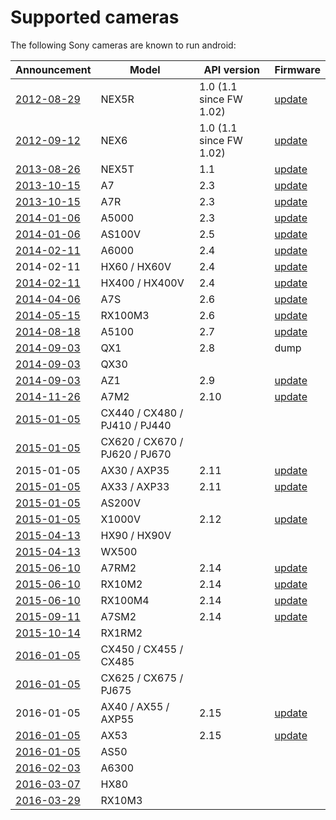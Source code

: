 # Supported cameras #

The following Sony cameras are known to run android:

| Announcement | Model | API version | Firmware |
| --- | --- | --- | --- |
| [2012-08-29](http://blog.sony.com/press/new-sony-nex-5r-camera-delivers-professional-imaging-power-and-wi-fi-convenience-in-lightweight-stylish-package/) | NEX5R | 1.0 (1.1 since FW 1.02) | [update](https://esupport.sony.com/p/model-home.pl?mdl=NEX5R#/downloadTab) |
| [2012-09-12](http://blog.sony.com/press/new-sony-%CE%B1-nex-6-camera-delivers-full-dslr-experience-in-pocket-sized-package/) | NEX6 | 1.0 (1.1 since FW 1.02) | [update](https://esupport.sony.com/p/model-home.pl?mdl=NEX6#/downloadTab) |
| [2013-08-26](http://blog.sony.com/press/sony-introduces-ultra-portable-nex-5-t-compact-system-camera-with-wi-fi-nfc-and-fast-hybrid-af/) | NEX5T | 1.1 | [update](https://esupport.sony.com/p/model-home.pl?mdl=NEX5T#/downloadTab) |
| [2013-10-15](http://blog.sony.com/press/sony-introduces-first-full-frame-e-mount-lenses-2/) | A7 | 2.3 | [update](https://esupport.sony.com/p/model-home.pl?mdl=ILCE7#/downloadTab) |
| [2013-10-15](http://blog.sony.com/press/sony-introduces-first-full-frame-e-mount-lenses-2/) | A7R | 2.3 | [update](https://esupport.sony.com/p/model-home.pl?mdl=ILCE7R#/downloadTab) |
| [2014-01-06](http://blog.sony.com/press/a5000/) | A5000 | 2.3 | [update](https://esupport.sony.com/p/model-home.pl?mdl=ILCE5000#/downloadTab) |
| [2014-01-06](http://blog.sony.com/press/as100v/) | AS100V | 2.5 | [update](https://esupport.sony.com/p/model-home.pl?mdl=HDRAS100V#/downloadTab) |
| [2014-02-11](http://blog.sony.com/press/sony-electronics-introduces-the-versatile-%CE%B16000-interchangeable-lens-camera-with-worlds-fastest-autofocus-system1/) | A6000 | 2.4 | [update](https://esupport.sony.com/p/model-home.pl?mdl=ILCE6000#/downloadTab) |
| 2014-02-11 | HX60 / HX60V | 2.4 | [update](https://esupport.sony.com/p/model-home.pl?mdl=DSCHX60V#/downloadTab) |
| [2014-02-11](http://blog.sony.com/press/sony-electronics-announces-range-of-impressive-new-cyber-shot-cameras/) | HX400 / HX400V | 2.4 | [update](https://esupport.sony.com/p/model-home.pl?mdl=DSCHX400V#/downloadTab) |
| [2014-04-06](http://blog.sony.com/press/28061/) | A7S | 2.6 | [update](https://esupport.sony.com/p/model-home.pl?mdl=ILCE7S#/downloadTab) |
| [2014-05-15](http://blog.sony.com/press/28315/) | RX100M3 | 2.6 | [update](https://esupport.sony.com/p/model-home.pl?mdl=DSCRX100M3#/downloadTab) |
| [2014-08-18](http://blog.sony.com/press/sony-debuts-ultra-compact-%CE%B15100-interchangeable-lens-camera-with-impressive-autofocus/) | A5100 | 2.7 | [update](https://esupport.sony.com/p/model-home.pl?mdl=ILCE5100#/downloadTab) |
| [2014-09-03](http://blog.sony.com/press/sony-expands-innovative-lens-style-camera-line-with-new-interchangeable-lens-model-and-30x-zoom-model/) | QX1 | 2.8 | dump |
| [2014-09-03](http://blog.sony.com/press/sony-expands-innovative-lens-style-camera-line-with-new-interchangeable-lens-model-and-30x-zoom-model/) | QX30 | | |
| [2014-09-03](http://blog.sony.com/press/new-sony-action-cam-mini-pov-camera-is-ready-for-adventure/) | AZ1 | 2.9 | [update](https://esupport.sony.com/p/model-home.pl?mdl=HDRAZ1#/downloadTab) |
| [2014-11-26](http://blog.sony.com/press/sony-introduces-the-%CE%B17ii-the-worlds-first-full-frame-camera-with-5-axis-image-stabilization/) | A7M2 | 2.10 | [update](https://esupport.sony.com/p/model-home.pl?mdl=ILCE7M2#/downloadTab) |
| [2015-01-05](http://blog.sony.com/press/sonys-newest-handycam-delivers-4k-clarity-and-detail-in-a-compact-package/) | CX440 / CX480 / PJ410 / PJ440 | | |
| [2015-01-05](http://blog.sony.com/press/sonys-newest-handycam-delivers-4k-clarity-and-detail-in-a-compact-package/) | CX620 / CX670 / PJ620 / PJ670 | | |
| 2015-01-05 | AX30 / AXP35 | 2.11 | [update](https://esupport.sony.com/p/model-home.pl?mdl=FDRAXP35#/downloadTab) |
| [2015-01-05](http://blog.sony.com/press/sonys-newest-handycam-delivers-4k-clarity-and-detail-in-a-compact-package/) | AX33 / AXP33 | 2.11 | [update](https://esupport.sony.com/p/model-home.pl?mdl=FDRAX33#/downloadTab) |
| [2015-01-05](http://blog.sony.com/press/sony-introduces-new-4k-and-full-hd-action-cams-at-ces-2015/) | AS200V | | |
| [2015-01-05](http://blog.sony.com/press/sony-introduces-new-4k-and-full-hd-action-cams-at-ces-2015/) | X1000V | 2.12 | [update](https://esupport.sony.com/p/model-home.pl?mdl=FDRX1000V#/downloadTab) |
| [2015-04-13](http://blog.sony.com/press/sony-introduces-duo-of-worlds-smallest-30x-zoom-cameras/) | HX90 / HX90V | | |
| [2015-04-13](http://blog.sony.com/press/sony-introduces-duo-of-worlds-smallest-30x-zoom-cameras/) | WX500 | | |
| [2015-06-10](http://blog.sony.com/press/sonys-new-%CE%B17r-ii-camera-delivers-innovative-imaging-experience-with-worlds-first-back-illuminated-35mm-full-frame-sensor1/) | A7RM2 | 2.14 | [update](https://esupport.sony.com/p/model-home.pl?mdl=ILCE7RM2#/downloadTab) |
| [2015-06-10](http://blog.sony.com/press/sonys-rx100-iv-and-rx10-ii-cameras-bring-professional-imaging-experience-to-acclaimed-cyber-shot-rx-series/) | RX10M2 | 2.14 | [update](https://esupport.sony.com/p/model-home.pl?mdl=DSCRX10M2#/downloadTab) |
| [2015-06-10](http://blog.sony.com/press/sonys-rx100-iv-and-rx10-ii-cameras-bring-professional-imaging-experience-to-acclaimed-cyber-shot-rx-series/) | RX100M4 | 2.14 | [update](https://esupport.sony.com/p/model-home.pl?mdl=DSCRX100M4#/downloadTab) |
| [2015-09-11](http://blog.sony.com/press/sony-expands-range-of-full-frame-%CE%B1-cameras-with-the-launch-of-ultra-sensitive-%CE%B17s-ii/) | A7SM2 | 2.14 | [update](https://esupport.sony.com/p/model-home.pl?mdl=ILCE7SM2#/downloadTab) |
| [2015-10-14](http://blog.sony.com/2015/10/sony-introduces-new-palm-sized-rx1r-ii-camera-with-42-4-mp-full-frame-image-sensor/) | RX1RM2 | | |
| [2016-01-05](http://blog.sony.com/press/sony-announces-new-flagship-4k-camcorder-with-enhanced-image-and-sound-quality/) | CX450 / CX455 / CX485 | | |
| [2016-01-05](http://blog.sony.com/press/sony-announces-new-flagship-4k-camcorder-with-enhanced-image-and-sound-quality/) | CX625 / CX675 / PJ675 | | |
| 2016-01-05 | AX40 / AX55 / AXP55 | 2.15 | [update](https://esupport.sony.com/p/model-home.pl?mdl=FDRAX40#/downloadTab) |
| [2016-01-05](http://blog.sony.com/press/sony-announces-new-flagship-4k-camcorder-with-enhanced-image-and-sound-quality/) | AX53 | 2.15 | [update](https://esupport.sony.com/p/model-home.pl?mdl=FDRAX53#/downloadTab) |
| [2016-01-05](http://blog.sony.com/press/sony-introduces-latest-action-cam-with-enhanced-functionality-and-design/) | AS50 | | |
| [2016-02-03](http://blog.sony.com/press/sony-introduces-new-%CE%B16300-camera-with-worlds-fastest-autofocus/) | A6300 | | |
| [2016-03-07](http://blog.sony.com/press/sony-announces-new-hx80-compact-camera-with-30x-zoom-and-electronic-viewfinder/) | HX80 | | |
| [2016-03-29](http://blog.sony.com/press/sonys-new-cyber-shot-rx10-iii-camera-brings-extended-zoom-capability-to-acclaimed-rx-line/) | RX10M3 | | |
